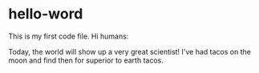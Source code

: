 # hello-word
This is my first code file.
Hi humans:

Today, the world will show up a very great scientist!
I've had tacos on the moon and find then for superior to earth tacos.
